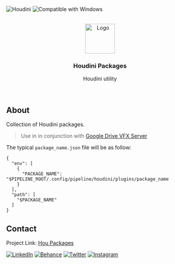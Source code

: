 <p align="left">
  <img src="https://img.shields.io/badge/-Houdini-631a00?style=for-the-badge&logo=houdini" alt="Houdini"/></a>
<!--   <img src="https://img.shields.io/badge/-Maya-336379?style=for-the-badge&logo=autodesk" alt="Maya"/></a>
  <img src="https://img.shields.io/badge/-Substance Painter-000056?style=for-the-badge&logo=adobe" alt="After Effects"/></a>
  <img src="https://img.shields.io/badge/-Nuke-af7a2c?style=for-the-badge&logo=nuke" alt="Nuke"/></a>
  <img src="https://img.shields.io/badge/-After Effects-000056?style=for-the-badge&logo=adobeaftereffects" alt="After Effects"/></a> -->
  <img src="https://img.shields.io/badge/-Windows-00A4EF?style=for-the-badge&logo=windows" alt="Compatible with Windows"/></a>
</p>

<div id="top"></div>
<!-- PROJECT LOGO -->
<br />
<div align="center">
  <a href="https://github.com/healkeiser/hou_packages">
    <img src="https://upload.wikimedia.org/wikipedia/commons/1/15/Houdini3D_icon.png" alt="Logo" width="80" >
  </a>

  <h3 align="center">Houdini Packages</h3>

  <p align="center">
    Houdini utility
    <br />
    <br />
    <br />
  </p>
</div>



<!-- ABOUT -->
## About
Collection of Houdini packages.
> Use in in conjunction with [Google Drive VFX Server](https://github.com/healkeiser/google_drive_vfx_server)

The typical `package_name.json` file will be as follow:
```
{
  "env": [
    {
      "PACKAGE_NAME": "$PIPELINE_ROOT/.config/pipeline/houdini/plugins/package_name
    }
  ],
  "path": [
    "$PACKAGE_NAME"
  ]
}
```



<!-- CONTACT -->
## Contact

Project Link: [Hou Packages](https://github.com/healkeiser/hou_packages)

<p align='left'>
  <a href="https://www.linkedin.com/in/valentin-beaumont">
  <img src="https://img.shields.io/badge/-LinkedIn-0A66C2?style=for-the-badge&logo=linkedin" alt="LinkedIn"/></a> 
  <a href="https://www.behance.net/el1ven">
  <img src="https://img.shields.io/badge/-Behance-313131?style=for-the-badge&logo=behance" alt="Behance"/></a> 
  <a href="https://twitter.com/valentinbeaumon">
  <img src="https://img.shields.io/badge/-Twitter-E1E8ED?style=for-the-badge&logo=twitter" alt="Twitter"/></a> 
  <a href="https://www.instagram.com/val.beaumontart">
  <img src="https://img.shields.io/badge/-Instagram-85255b?style=for-the-badge&logo=instagram" alt="Instagram"/></a>  
</p>
